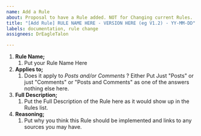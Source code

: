 ```yaml
---
name: Add a Rule
about: Proposal to have a Rule added. NOT for Changing current Rules.
title: "[Add Rule] RULE NAME HERE - VERSION HERE (eg V1.2) - YY-MM-DD"
labels: documentation, rule change
assignees: DrEagleTalon

---
```


1. **Rule Name;**
   1. Put your Rule Name Here
2. **Applies to;**
   1. Does it apply to *Posts and/or Comments* ? Either Put Just "Posts" or  just "Comments" or "Posts and Comments" as one of the answers nothing else here.
3. **Full Description;**
   1. Put the Full Description of the Rule here as it would show up in the Rules list.
4. **Reasoning;**
   1. Put why you think this Rule should be implemented and links to any sources you may have.
